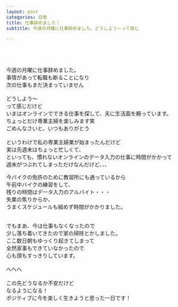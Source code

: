```yaml
---
layout: post
categories: 日常
title: 仕事辞めました！
subtitle: 今週の月曜に仕事辞めました。どうしよう～って感じ

---
```


<br>
<br>
<br>
今週の月曜に仕事辞めました。<br>
事情があって転職も断ることになり<br>
次の仕事もまだ決まっていません<br>
<br>
どうしよう～<br>
って感じだけど<br>
いまはオンラインでできる仕事を探して、夫に生活面を頼っています。<br>
ちょっとだけ専業主婦を楽しみます笑<br>
ごめんなさいと、いつもありがとう<br>
<br>
というわけで私の専業主婦業が始まったんだけど<br>
実は先週末はちょっと忙しくて、<br>
といっても、慣れないオンラインのデータ入力の仕事に時間がかかって<br>
週末がつぶれてしまっただけなんだけど、、、<br>

今バイクの免許のために教習所にも通っているから<br>
午前中バイクの練習をして、<br>
残りの時間はデータ入力のアルバイト・・・<br>
失業の焦りからか、<br>うまくスケジュールも組めず時間がかかりました。<br>
<br>

でもまあ、今は仕事もなくなったので<br>
少し落ち着いてきたので家の掃除とかしました。<br>
ここ数日朝もゆっくり起きてしまって<br>全然家事もできていなかったので<br>
心も頭もすっきりしています。<br>
<br>
へへへ<br><br>
この先どうなるか不安だけど<br>
なるようになる！<br>
ポジティブに今を楽しく生きようと思った一日です！<br>
<br>
<br>
<br>
